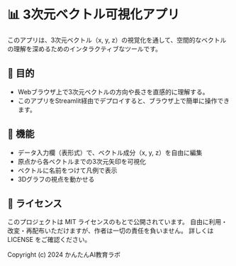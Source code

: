 # 📊 3次元ベクトル可視化アプリ
このアプリは、3次元ベクトル（x, y, z）の視覚化を通して、空間的なベクトルの理解を深めるためのインタラクティブなツールです。

## 🎯 目的

- Webブラウザ上で3次元ベクトルの方向や長さを直感的に理解する。
- このアプリをStreamlit経由でデプロイすると、ブラウザ上で簡単に操作できます。

## 🚀 機能

- データ入力欄（表形式）で、ベクトル成分（x, y, z）を自由に編集
- 原点から各ベクトルまでの3次元矢印を可視化
- ベクトルに名前をつけて凡例で表示
- 3Dグラフの視点を動かせる

## 🪪 ライセンス
 このプロジェクトは MIT ライセンスのもとで公開されています。
自由に利用・改変・再配布いただけますが、作者は一切の責任を負いません。
詳しくは LICENSE をご確認ください。

Copyright (c) 2024 かんたんAI教育ラボ



